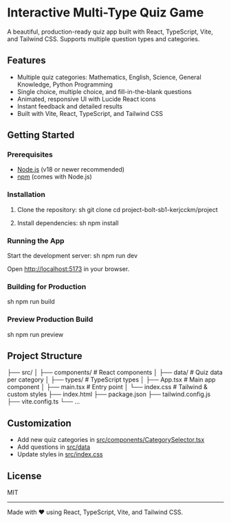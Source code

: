 # Interactive Multi-Type Quiz Game

A beautiful, production-ready quiz app built with React, TypeScript, Vite, and Tailwind CSS. Supports multiple question types and categories.

## Features

- Multiple quiz categories: Mathematics, English, Science, General Knowledge, Python Programming
- Single choice, multiple choice, and fill-in-the-blank questions
- Animated, responsive UI with Lucide React icons
- Instant feedback and detailed results
- Built with Vite, React, TypeScript, and Tailwind CSS

## Getting Started

### Prerequisites

- [Node.js](https://nodejs.org/) (v18 or newer recommended)
- [npm](https://www.npmjs.com/) (comes with Node.js)

### Installation

1. Clone the repository:
   sh
   git clone <your-repo-url>
   cd project-bolt-sb1-kerjcckm/project
   

2. Install dependencies:
   sh
   npm install
   

### Running the App

Start the development server:
sh
npm run dev

Open [http://localhost:5173](http://localhost:5173) in your browser.

### Building for Production

sh
npm run build


### Preview Production Build

sh
npm run preview


## Project Structure


├── src/
│   ├── components/         # React components
│   ├── data/               # Quiz data per category
│   ├── types/              # TypeScript types
│   ├── App.tsx             # Main app component
│   ├── main.tsx            # Entry point
│   └── index.css           # Tailwind & custom styles
├── index.html
├── package.json
├── tailwind.config.js
├── vite.config.ts
└── ...


## Customization

- Add new quiz categories in [src/components/CategorySelector.tsx](src/components/CategorySelector.tsx)
- Add questions in [src/data](src/data)
- Update styles in [src/index.css](src/index.css)

## License

MIT

---

Made with ❤ using React, TypeScript, Vite, and Tailwind CSS.
